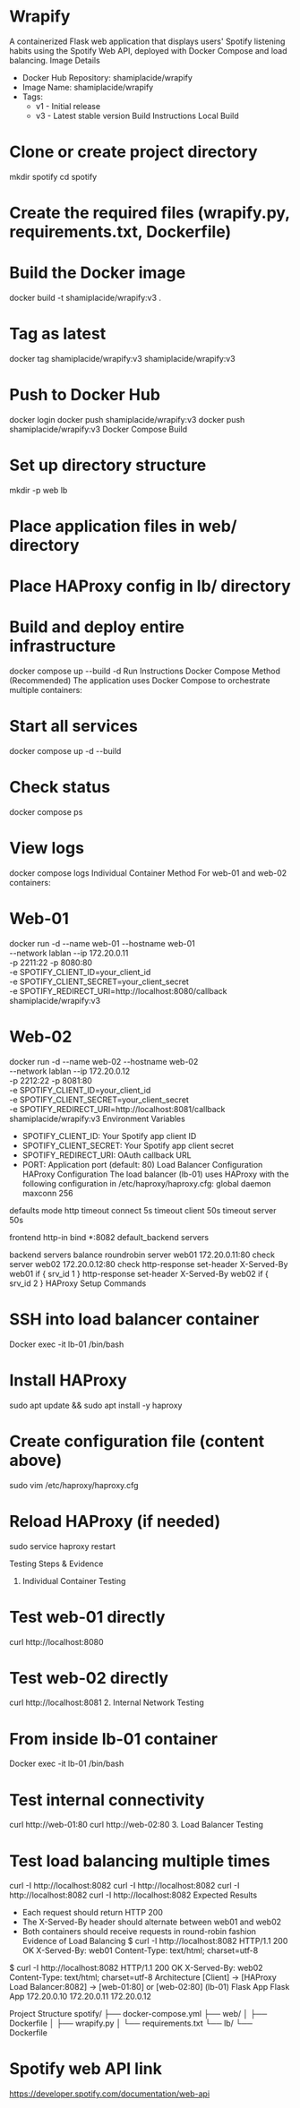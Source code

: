 # Wrapify

A containerized Flask web application that displays users' Spotify listening habits using the Spotify Web API, deployed with Docker Compose and load balancing.
Image Details
* Docker Hub Repository: shamiplacide/wrapify
* Image Name: shamiplacide/wrapify
* Tags:
    * v1 - Initial release
    * v3 - Latest stable version
Build Instructions
Local Build
# Clone or create project directory
mkdir spotify
cd spotify

# Create the required files (wrapify.py, requirements.txt, Dockerfile)
# Build the Docker image
docker build -t shamiplacide/wrapify:v3 .

# Tag as latest
docker tag shamiplacide/wrapify:v3 shamiplacide/wrapify:v3

# Push to Docker Hub
docker login
docker push shamiplacide/wrapify:v3
docker push shamiplacide/wrapify:v3
Docker Compose Build
# Set up directory structure
mkdir -p web lb
# Place application files in web/ directory
# Place HAProxy config in lb/ directory

# Build and deploy entire infrastructure
docker compose up --build -d
Run Instructions
Docker Compose Method (Recommended)
The application uses Docker Compose to orchestrate multiple containers:
# Start all services
docker compose up -d --build

# Check status
docker compose ps

# View logs
docker compose logs
Individual Container Method
For web-01 and web-02 containers:
# Web-01
docker run -d --name web-01 --hostname web-01 \
  --network lablan --ip 172.20.0.11 \
  -p 2211:22 -p 8080:80 \
  -e SPOTIFY_CLIENT_ID=your_client_id \
  -e SPOTIFY_CLIENT_SECRET=your_client_secret \
  -e SPOTIFY_REDIRECT_URI=http://localhost:8080/callback \
  shamiplacide/wrapify:v3

# Web-02
docker run -d --name web-02 --hostname web-02 \
  --network lablan --ip 172.20.0.12 \
  -p 2212:22 -p 8081:80 \
  -e SPOTIFY_CLIENT_ID=your_client_id \
  -e SPOTIFY_CLIENT_SECRET=your_client_secret \
  -e SPOTIFY_REDIRECT_URI=http://localhost:8081/callback \
  shamiplacide/wrapify:v3
Environment Variables
* SPOTIFY_CLIENT_ID: Your Spotify app client ID
* SPOTIFY_CLIENT_SECRET: Your Spotify app client secret
* SPOTIFY_REDIRECT_URI: OAuth callback URL
* PORT: Application port (default: 80)
Load Balancer Configuration
HAProxy Configuration
The load balancer (lb-01) uses HAProxy with the following configuration in /etc/haproxy/haproxy.cfg:
global
    daemon
    maxconn 256

defaults
    mode http
    timeout connect 5s
    timeout client  50s
    timeout server  50s

frontend http-in
    bind *:8082
    default_backend servers

backend servers
    balance roundrobin
    server web01 172.20.0.11:80 check
    server web02 172.20.0.12:80 check
    http-response set-header X-Served-By web01 if { srv_id 1 }
    http-response set-header X-Served-By web02 if { srv_id 2 }
HAProxy Setup Commands
# SSH into load balancer container
Docker exec -it lb-01 /bin/bash

# Install HAProxy
sudo apt update && sudo apt install -y haproxy

# Create configuration file (content above)
sudo vim /etc/haproxy/haproxy.cfg

# Reload HAProxy (if needed)
sudo service haproxy restart

Testing Steps & Evidence
1. Individual Container Testing
# Test web-01 directly
curl http://localhost:8080

# Test web-02 directly
curl http://localhost:8081
2. Internal Network Testing
# From inside lb-01 container
Docker exec -it lb-01 /bin/bash

# Test internal connectivity
curl http://web-01:80
curl http://web-02:80
3. Load Balancer Testing
# Test load balancing multiple times
curl -I http://localhost:8082
curl -I http://localhost:8082
curl -I http://localhost:8082
curl -I http://localhost:8082
Expected Results
* Each request should return HTTP 200
* The X-Served-By header should alternate between web01 and web02
* Both containers should receive requests in round-robin fashion
Evidence of Load Balancing
$ curl -I http://localhost:8082
HTTP/1.1 200 OK
X-Served-By: web01
Content-Type: text/html; charset=utf-8

$ curl -I http://localhost:8082
HTTP/1.1 200 OK
X-Served-By: web02
Content-Type: text/html; charset=utf-8
Architecture
[Client] → [HAProxy Load Balancer:8082] → [web-01:80] or [web-02:80]
                     (lb-01)                Flask App    Flask App
                  172.20.0.10            172.20.0.11   172.20.0.12

Project Structure
spotify/
├── docker-compose.yml
├── web/
│   ├── Dockerfile
│   ├── wrapify.py
│   └── requirements.txt
└── lb/
    └── Dockerfile


# Spotify web API link
https://developer.spotify.com/documentation/web-api

